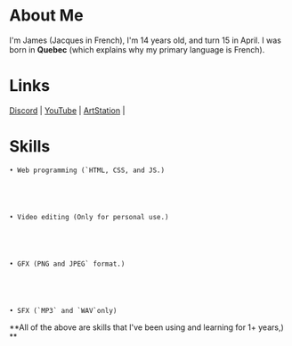 # About Me
I'm James (Jacques in French), I'm 14 years old, and turn 15 in April. I was born in **Quebec** (which explains why my primary language is French).

# Links

[Discord](https://dsc.gg/wumpkingdom) |
[YouTube](https://youtube.com/channel/UCC1TW4kMMdmrfWXBX8nRnWg) |
[ArtStation](https://artstation.com/Wumpter15) |

# Skills

```
• Web programming (`HTML, CSS, and JS.)





• Video editing (Only for personal use.)





• GFX (PNG and JPEG` format.)





• SFX (`MP3` and `WAV`only)
```


**All of the above are skills that I've been using and learning for 1+ years,)
**
